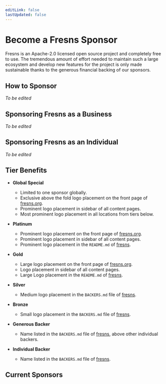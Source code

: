 ```yaml
---
editLink: false
lastUpdated: false
---
```


# Become a Fresns Sponsor

Fresns is an Apache-2.0 licensed open source project and completely free to use. The tremendous amount of effort needed to maintain such a large ecosystem and develop new features for the project is only made sustainable thanks to the generous financial backing of our sponsors.

## How to Sponsor

*To be edited*

## Sponsoring Fresns as a Business

*To be edited*

## Sponsoring Fresns as an Individual

*To be edited*

## Tier Benefits

- **Global Special**
    - Limited to one sponsor globally.
    - Exclusive above the fold logo placement on the front page of [fresns.org](https://fresns.org/).
    - Prominent logo placement in sidebar of all content pages.
    - Most prominent logo placement in all locations from tiers below.

- **Platinum**
    - Prominent logo placement on the front page of [fresns.org](https://fresns.org/).
    - Prominent logo placement in sidebar of all content pages.
    - Prominent logo placement in the `README.md` of [fresns](https://github.com/fresns/fresns).

- **Gold**
    - Large logo placement on the front page of [fresns.org](https://fresns.org/).
    - Logo placement in sidebar of all content pages.
    - Large Logo placement in the `README.md` of [fresns](https://github.com/fresns/fresns).

- **Silver**
    - Medium logo placement in the `BACKERS.md` file of [fresns](https://github.com/fresns/fresns).

- **Bronze**
    - Small logo placement in the `BACKERS.md` file of [fresns](https://github.com/fresns/fresns).

- **Generous Backer**
    - Name listed in the `BACKERS.md` file of [fresns](https://github.com/fresns/fresns), above other individual backers.

- **Individual Backer**
    - Name listed in the `BACKERS.md` file of [fresns](https://github.com/fresns/fresns).

## Current Sponsors

